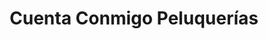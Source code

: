 ---
title: "Cuenta Conmigo Peluquerías"
url: /monte-grande/cuenta-conmigo-peluquerias/
shop: peluquería
---